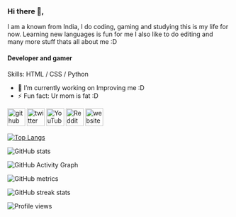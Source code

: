 ### Hi there 👋,

I am a known from India, I do coding, gaming and studying this is my life for now. Learning new languages is fun for me I also like to do editing and many more stuff thats all about me :D

#### Developer and gamer

Skills: HTML / CSS / Python

- 🔭 I’m currently working on Improving me :D 
- ⚡ Fun fact: Ur mom is fat :D 


[<img src='https://cdn.jsdelivr.net/npm/simple-icons@3.0.1/icons/github.svg' alt='github' height='40'>](https://github.com/knownempire)  [<img src='https://cdn.jsdelivr.net/npm/simple-icons@3.0.1/icons/twitter.svg' alt='twitter' height='40'>](https://twitter.com/@KnownEmpire)  [<img src='https://cdn.jsdelivr.net/npm/simple-icons@3.0.1/icons/youtube.svg' alt='YouTube' height='40'>](https://www.youtube.com/channel/UCSrqIDj9IrK8N45VzziqWEw)  [<img src='https://cdn.jsdelivr.net/npm/simple-icons@3.0.1/icons/reddit.svg' alt='Reddit' height='40'>](https://www.reddit.com/user/KNOWN_EMPIRE)  [<img src='https://cdn.jsdelivr.net/npm/simple-icons@3.0.1/icons/icloud.svg' alt='website' height='40'>](https://arindamj.netlify.app/)  

[![Top Langs](https://github-readme-stats.vercel.app/api/top-langs/?username=knownempire)](https://github.com/anuraghazra/github-readme-stats)

![GitHub stats](https://github-readme-stats.vercel.app/api?username=knownempire&show_icons=true)  

![GitHub Activity Graph](https://activity-graph.herokuapp.com/graph?username=knownempire)  

![GitHub metrics](https://metrics.lecoq.io/knownempire)  

![GitHub streak stats](https://github-readme-streak-stats.herokuapp.com/?user=knownempire)  

![Profile views](https://gpvc.arturio.dev/knownempire)  
